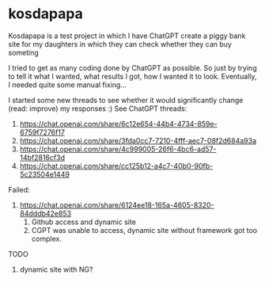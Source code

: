 # kosdapapa
Kosdapapa is a test project in which I have ChatGPT create a piggy bank site for my daughters in which they can check whether they can buy someting

I tried to get as many coding done by ChatGPT as possible. So just by trying to tell it what I wanted, what results I got, how I wanted it to look. Eventually, I needed quite some manual fixing...

I started some new threads to see whether it would significantly change (read: improve) my responses :) 
See ChatGPT threads: 

1. https://chat.openai.com/share/6c12e654-44b4-4734-859e-6759f7276f17 
2. https://chat.openai.com/share/3fda0cc7-7210-4fff-aec7-08f2d684a93a
3. https://chat.openai.com/share/4c999005-26f6-4bc6-ad57-14bf2816cf3d
4. https://chat.openai.com/share/cc125b12-a4c7-40b0-90fb-5c23504e1449

Failed:
1. https://chat.openai.com/share/6124ee18-165a-4605-8320-84dddb42e853
   1. Github access and dynamic site
   2. CGPT was unable to access, dynamic site without framework got too complex.


TODO
1. dynamic site with NG?

